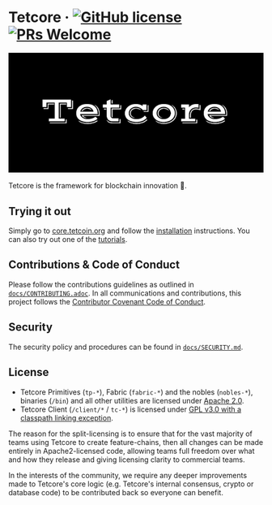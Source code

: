 # Tetcore &middot; [![GitHub license](https://img.shields.io/badge/license-GPL3%2FApache2-blue)](#LICENSE) [![PRs Welcome](https://img.shields.io/badge/PRs-welcome-brightgreen.svg)](docs/CONTRIBUTING.adoc)

<p align="center">
  <img src="/docs/media/tetcore.png">
</p>


Tetcore is the framework for blockchain innovation 🚀.

## Trying it out

Simply go to [core.tetcoin.org](https://core.tetcoin.org) and follow the
[installation](https://core.tetcoin.org/docs/en/knowledgebase/getting-started/) instructions. You can
also try out one of the [tutorials](https://tetcoin.org/en/tutorials).

## Contributions & Code of Conduct

Please follow the contributions guidelines as outlined in [`docs/CONTRIBUTING.adoc`](docs/CONTRIBUTING.adoc). In all communications and contributions, this project follows the [Contributor Covenant Code of Conduct](docs/CODE_OF_CONDUCT.md).

## Security

The security policy and procedures can be found in [`docs/SECURITY.md`](docs/SECURITY.md).

## License

- Tetcore Primitives (`tp-*`), Fabric (`fabric-*`) and the nobles (`nobles-*`), binaries (`/bin`) and all other utilities are licensed under [Apache 2.0](LICENSE-APACHE2).
- Tetcore Client (`/client/*` / `tc-*`) is licensed under [GPL v3.0 with a classpath linking exception](LICENSE-GPL3).

The reason for the split-licensing is to ensure that for the vast majority of teams using Tetcore to create feature-chains, then all changes can be made entirely in Apache2-licensed code, allowing teams full freedom over what and how they release and giving licensing clarity to commercial teams.

In the interests of the community, we require any deeper improvements made to Tetcore's core logic (e.g. Tetcore's internal consensus, crypto or database code) to be contributed back so everyone can benefit.
